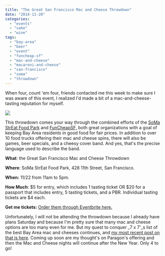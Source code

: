 ```yaml
---
title: "The Great San Francisco Mac and Cheese Throwdown"
date: "2014-11-20"
categories: 
  - "events"
  - "sake"
  - "wine"
tags: 
  - "bay-area"
  - "beer"
  - "event"
  - "funcheap-sf"
  - "mac-and-cheese"
  - "macaroni-and-cheese"
  - "san-francisco"
  - "soma"
  - "throwdown"
---
```


When four, count 'em four, friends contacted me this week to make sure I was aware of this event, I realized I'd made a bit of a mac-and-cheese-tasting reputation for myself.

[![](https://cdn.evbuc.com/eventlogos/82960395/posterfinaldraft.jpg)](https://www.eventbrite.com/e/the-great-san-francisco-mac-and-cheese-throwdown-tickets-14365304011?discount=funcheap)

This throwdown comes your way through the combined efforts of the [SoMa StrEat Food Park](http://somastreatfoodpark.com/) and [FunCheapSF,](http://sf.funcheap.com/) both great organizations with a goal of keeping Bay Area residents in good food for fair prices. In addition to over 10 food trucks offering their mac and cheese spins, there will also be games, beer specials, and a cheesy cover band. And yes, that's the precise language used to describe the band.

**What**: the Great San Francisco Mac and Cheese Throwdown

**Where**: SoMa StrEat Food Park, 428 11th Street, San Francisco.

**When:** 11/22 from 11am to 5pm.

**How Much**: $5 for entry, which includes 1 tasting ticket OR $20 for a passport that includes entry, 5 tasting tickets, and a PBR. Individual tasting tickets are $4 each.

**Get me tickets:** [Order them through Eventbrite here.](https://www.eventbrite.com/e/the-great-san-francisco-mac-and-cheese-throwdown-tickets-14365304011?discount=funcheap)

Unfortunately, I will not be attending the throwdown because I already have plans Saturday and because I'm pretty sure that many mac and cheese options are too many even for me. But my quest to conquer _7 x 7'_s list of the best Bay Area mac and cheeses continues, and [my most recent post on that is here](http://www.rebeccagomezfarrell.com/2014/10/mac-cheese-night-5-american-grilled-cheese-kitchen/). Coming up soon are my thought's on Paragon's offering and then the Mac and Cheese nights will continue after the New Year. Only 4 to go!
